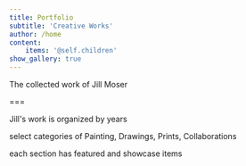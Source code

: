 ```yaml
---
title: Portfolio
subtitle: 'Creative Works'
author: /home
content:
    items: '@self.children'
show_gallery: true
---
```


The collected work of Jill Moser 

===

Jill's work is organized by years

select categories of Painting, Drawings, Prints, Collaborations

each section has featured and showcase items